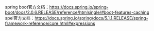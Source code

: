 spring boot官方文档：https://docs.spring.io/spring-boot/docs/2.0.6.RELEASE/reference/htmlsingle/#boot-features-caching
spel官方文档：https://docs.spring.io/spring/docs/5.1.1.RELEASE/spring-framework-reference/core.html#expressions